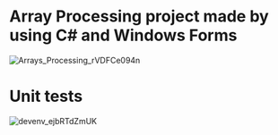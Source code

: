 # Array Processing project made by using C# and Windows Forms

![Arrays_Processing_rVDFCe094n](https://user-images.githubusercontent.com/91478447/233802023-9f8dc886-8f98-4efc-b08f-66eafde7bb26.png)

# Unit tests

![devenv_ejbRTdZmUK](https://user-images.githubusercontent.com/91478447/233802036-7cee1584-e909-4e45-8736-207ea5ecd99b.png)
